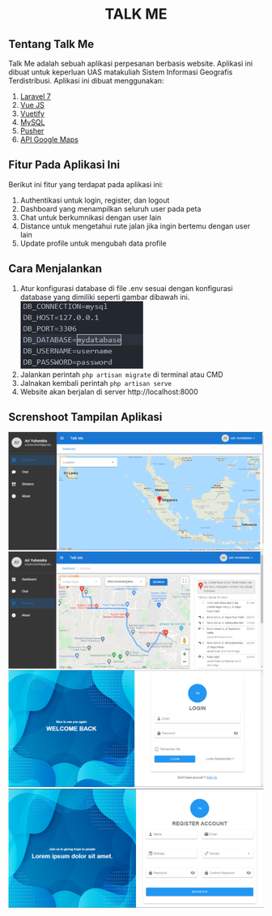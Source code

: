 <h1 style="text-align: center;">TALK ME</h1>

## Tentang Talk Me

Talk Me adalah sebuah aplikasi perpesanan berbasis website. Aplikasi ini dibuat untuk keperluan UAS matakuliah Sistem Informasi Geografis Terdistribusi. Aplikasi ini dibuat menggunakan: 
1. [Laravel 7](https://laravel.com/)
2. [Vue JS](https://vuejs.org/)
3. [Vuetify](https://vuetifyjs.com/en/)
4. [MySQL](https://www.mysql.com/)
5. [Pusher](https://pusher.com/)
6. [API Google Maps](https://developers.google.com/maps/documentation/javascript/overview?hl=id)



## Fitur Pada Aplikasi Ini

Berikut ini fitur yang terdapat pada aplikasi ini:
1. Authentikasi untuk login, register, dan logout
2. Dashboard yang menampilkan seluruh user pada peta
3. Chat untuk berkumnikasi dengan user lain
4. Distance untuk mengetahui rute jalan jika ingin bertemu dengan user lain
5. Update profile untuk mengubah data profile



## Cara Menjalankan
1. Atur konfigurasi database di file .env sesuai dengan konfigurasi database yang dimiliki seperti gambar dibawah ini. <br/>
![Konfigurasi database](https://github.com/myndra1805/talkme/blob/master/public/images/cara_jalankan/1.png?raw=true)
1. Jalankan perintah `php artisan migrate` di terminal atau CMD
2. Jalnakan kembali perintah `php artisan serve`
3. Website akan berjalan di server http://localhost:8000


## Screnshoot Tampilan Aplikasi
![Konfigurasi database](https://github.com/myndra1805/talkme/blob/master/public/images/ss/1.png?raw=true)
![Konfigurasi database](https://github.com/myndra1805/talkme/blob/master/public/images/ss/2.png?raw=true)
![Konfigurasi database](https://github.com/myndra1805/talkme/blob/master/public/images/ss/3.png?raw=true)
![Konfigurasi database](https://github.com/myndra1805/talkme/blob/master/public/images/ss/4.png?raw=true)
